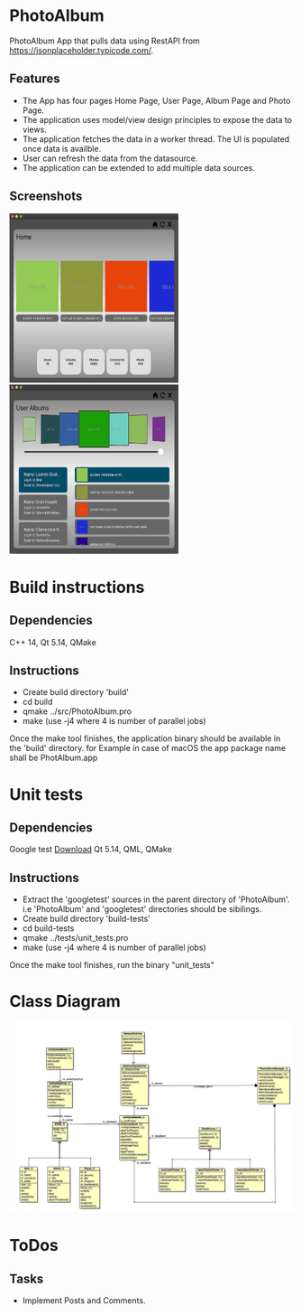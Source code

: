 # PhotoAlbum
PhotoAlbum App that pulls data using RestAPI from https://jsonplaceholder.typicode.com/. 

## Features
* The App has four pages Home Page, User Page, Album Page and Photo Page.
* The application uses model/view design principles to expose the data to views. 
* The application fetches the data in a worker thread. The UI is populated once data is availble. 
* User can refresh the data from the datasource. 
* The application can be extended to add multiple data sources.


## Screenshots
<img src="images/home_page.png" alt="Home page" width="300" height="300"> <img src="images/users_page.png" alt="Users page" width="300" height="300">

# Build instructions
## Dependencies
C++ 14, Qt 5.14, QMake

## Instructions
* Create build directory 'build'
* cd build
* qmake ../src/PhotoAlbum.pro
* make (use -j4 where 4 is number of parallel jobs)

Once the make tool finishes, the application binary should be available in the 'build' directory. for Example in case of macOS the app package name shall be PhotAlbum.app


# Unit tests
## Dependencies
Google test  [Download](https://github.com/google/googletest/archive/release-1.10.0.zip)
Qt 5.14, QML, QMake

## Instructions
* Extract the 'googletest' sources in the parent directory of 'PhotoAlbum'. i.e 'PhotoAlbum' and 'googletest' directories should be sibilings.
* Create build directory 'build-tests'
* cd build-tests
* qmake ../tests/unit_tests.pro
* make (use -j4 where 4 is number of parallel jobs)

Once the make tool finishes, run the binary "unit_tests"

# Class Diagram
![Class diagram](images/class_diagram.png)

# ToDos
## Tasks
* Implement Posts and Comments.

